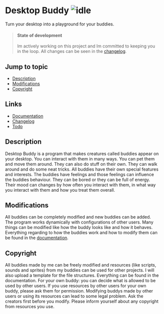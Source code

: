 # Desktop Buddy ![idle](https://github.com/jvietman/pokebuddy/assets/77661493/7f1023e7-1a1e-4747-81e2-d34990eac1d4)
Turn your desktop into a playground for your buddies.

> #### State of development
> Im actively working on this project and Im committed to keeping you in the loop.
> All changes can be seen in the [changelog](CHANGELOG.md).

## Jump to topic
- [Description](#description)
- [Modifications](#modifications)
- [Copyright](#copyright)

## Links
- [Documentation](DOCUMENTATION.md)
- [Changelog](CHANGELOG.md)
- [Todo](TODO.md)

## <a name="description"></a>Description
Desktop Buddy is a program that makes creatures called buddies appear on your desktop.
You can interact with them in many ways. You can pet them and move them around. They can also do stuff on their own. They can walk around and do some neat tricks. All buddies have their own special features and interests.
The buddies have feelings and those feelings can influence the buddies behaviour. They can be bored or they can be full of energy. Their mood can changes by how often you interact with them, in what way you interact with them and how you treat them overall.

## <a name="modifications"></a>Modifications
All buddies can be completely modified and new buddies can be added. The program works dynamically with configurations of other users. Many things can be modified like how the buddy looks like and how it behaves. Everything regarding to how the buddies work and how to modify them can be found in the [documentation](DOCUMENTATION.md).

## <a name="copyright"></a>Copyright
All buddies made by me can be freely modified and resources (like scripts, sounds and sprites) from my buddies can be used for other projects. I will also upload a template for the file structures. Everything can be found in the documentation.
For your own buddy: you can decide what is allowed to be used by other users. If you use resources by other users for your own buddy, please ask them for permission.
Modifying buddys made by other users or using its resources can lead to some legal problem. Ask the creators first before you modify. Please inform yourself about any copyright from resources you use.

